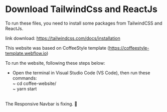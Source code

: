 # Download TailwindCss and ReactJs
To run these files, you need to install some packages from TailwindCSS and ReactJs.

link download: https://tailwindcss.com/docs/installation

This website was based on CoffeeStyle template (https://coffeestyle-template.webflow.io)

To run the website, following these steps below:

<ul>
  <li>Open the terminal in Visual Studio Code (VS Code), then run these commands:  
  <br />
  ~ cd coffee-website/<br />
  ~ yarn start
</ul>
<br />
The Responsive Navbar is fixing. 🥲 
